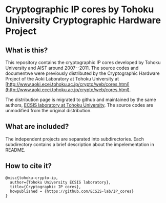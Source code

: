 # Cryptographic IP cores by Tohoku University Cryptographic Hardware Project

##  What is this?

This repository contains the cryptographic IP cores developed by Tohoku University and AIST around 2007--2011. The source codes and documentwe were previously distributed by the Cryptographic Hardware Project of the Aoki Laboratory at Tohoku University at [http://www.aoki.ecei.tohoku.ac.jp/crypto/web/cores.html](http://www.aoki.ecei.tohoku.ac.jp/crypto/web/cores.html). 

The distribution page is migrated to github and maintained by the same authors, [ECSIS laboratory at Tohoku University](TBD). The source codes are unmodified from the original distribution.

## What are included?

The independent projects are separated into subdirectories. Each subdirectory contains a brief description about the impelementation in README.

## How to cite it?
```
@misc{tohoku-crypto-ip,
  author={Tohoku University ECSIS laboratory},
  title={Cryptographic IP cores},
  howpublished = {https://github.com/ECSIS-lab/IP_cores}
}
```




